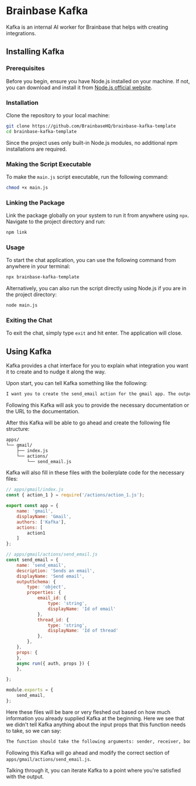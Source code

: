 # Brainbase Kafka

Kafka is an internal AI worker for Brainbase that helps with creating integrations.

## Installing Kafka

### Prerequisites

Before you begin, ensure you have Node.js installed on your machine. If not, you can download and install it from [Node.js official website](https://nodejs.org/).

### Installation

Clone the repository to your local machine:

```bash
git clone https://github.com/BrainbaseHQ/brainbase-kafka-template
cd brainbase-kafka-template
```

Since the project uses only built-in Node.js modules, no additional npm installations are required.

### Making the Script Executable

To make the `main.js` script executable, run the following command:

```bash
chmod +x main.js
```

### Linking the Package

Link the package globally on your system to run it from anywhere using `npx`. Navigate to the project directory and run:

```bash
npm link
```

### Usage

To start the chat application, you can use the following command from anywhere in your terminal:

```bash
npx brainbase-kafka-template
```

Alternatively, you can also run the script directly using Node.js if you are in the project directory:

```bash
node main.js
```

### Exiting the Chat

To exit the chat, simply type `exit` and hit enter. The application will close.

## Using Kafka

Kafka provides a chat interface for you to explain what integration you want it to create and to nudge it along the way.

Upon start, you can tell Kafka something like the following:

```bash
I want you to create the send_email action for the gmail app. The output of the action should have the id of the email sent and the thread id.
```

Following this Kafka will ask you to provide the necessary documentation or the URL to the documentation.

After this Kafka will be able to go ahead and create the following file structure:

```bash
apps/
└── gmail/
    ├── index.js
    └── actions/
        └── send_email.js
```

Kafka will also fill in these files with the boilerplate code for the necessary files:

```javascript
// apps/gmail/index.js
const { action_1 } = require('/actions/action_1.js');

export const app = {
    name: 'gmail',
    displayName: 'Gmail',
    authors: ['Kafka'],
    actions: [
        action1
    ]
};
```

```javascript
// apps/gmail/actions/send_email.js
const send_email = {
    name: 'send_email',
    description: 'Sends an email',
    displayName: 'Send email',
    outputSchema: {
        type: 'object',
        properties: {
            email_id: {
                type: 'string',
                displayName: 'Id of email'
            },
            thread_id: {
                type: 'string',
                displayName: 'Id of thread'
            },
        },
    },
    props: {
    },
    async run({ auth, props }) {
    },

};

module.exports = {
    send_email,
};
```

Here these files will be bare or very fleshed out based on how much information you already supplied Kafka at the beginning. Here we see that we didn't tell Kafka anything about the input props that this function needs to take, so we can say:

```bash
The function should take the following arguments: sender, receiver, body and subject
```

Following this Kafka will go ahead and modify the correct section of `apps/gmail/actions/send_email.js`.

Talking through it, you can iterate Kafka to a point where you're satisfied with the output.